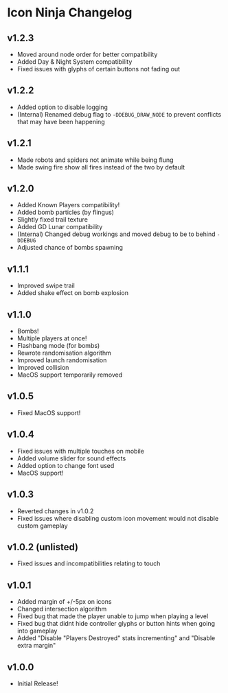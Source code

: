 # Icon Ninja Changelog
## v1.2.3
- Moved around node order for better compatibility
- Added Day & Night System compatibility
- Fixed issues with glyphs of certain buttons not fading out
## v1.2.2
- Added option to disable logging
- (Internal) Renamed debug flag to `-DDEBUG_DRAW_NODE` to prevent conflicts that may have been happening
## v1.2.1
- Made robots and spiders not animate while being flung
- Made swing fire show all fires instead of the two by default
## v1.2.0
- Added Known Players compatibility!
- Added bomb particles (by flingus)
- Slightly fixed trail texture
- Added GD Lunar compatibility
- (Internal) Changed debug workings and moved debug to be to behind `-DDEBUG`
- Adjusted chance of bombs spawning
## v1.1.1
- Improved swipe trail
- Added shake effect on bomb explosion
## v1.1.0
- Bombs!
- Multiple players at once!
- Flashbang mode (for bombs)
- Rewrote randomisation algorithm
- Improved launch randomisation
- Improved collision
- MacOS support temporarily removed
## v1.0.5
- Fixed MacOS support!
## v1.0.4
- Fixed issues with multiple touches on mobile
- Added volume slider for sound effects
- Added option to change font used
- MacOS support!
## v1.0.3
- Reverted changes in v1.0.2
- Fixed issues where disabling custom icon movement would not disable custom gameplay
## v1.0.2 (unlisted)
- Fixed issues and incompatibilities relating to touch
## v1.0.1
- Added margin of +/-5px on icons
- Changed intersection algorithm
- Fixed bug that made the player unable to jump when playing a level
- Fixed bug that didnt hide controller glyphs or button hints when going into gameplay
- Added "Disable "Players Destroyed" stats incrementing" and "Disable extra margin"
## v1.0.0
- Initial Release!
